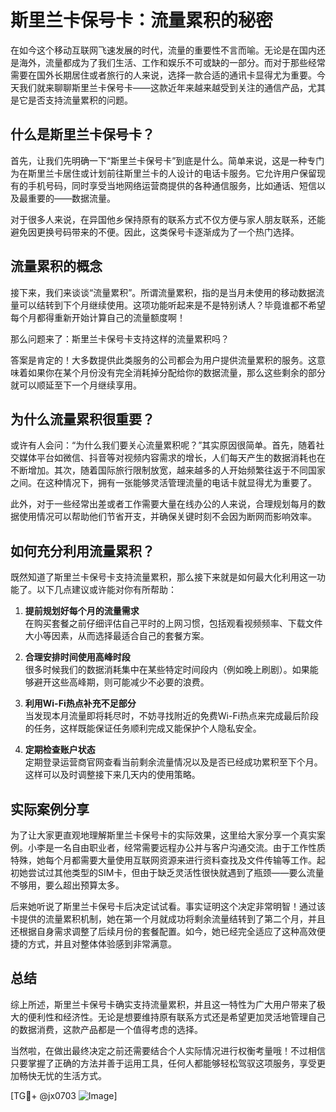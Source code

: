 # 斯里兰卡保号卡：流量累积的秘密

在如今这个移动互联网飞速发展的时代，流量的重要性不言而喻。无论是在国内还是海外，流量都成为了我们生活、工作和娱乐不可或缺的一部分。而对于那些经常需要在国外长期居住或者旅行的人来说，选择一款合适的通讯卡显得尤为重要。今天我们就来聊聊斯里兰卡保号卡——这款近年来越来越受到关注的通信产品，尤其是它是否支持流量累积的问题。

## 什么是斯里兰卡保号卡？

首先，让我们先明确一下“斯里兰卡保号卡”到底是什么。简单来说，这是一种专门为在斯里兰卡居住或计划前往斯里兰卡的人设计的电话卡服务。它允许用户保留现有的手机号码，同时享受当地网络运营商提供的各种通信服务，比如通话、短信以及最重要的——数据流量。

对于很多人来说，在异国他乡保持原有的联系方式不仅方便与家人朋友联系，还能避免因更换号码带来的不便。因此，这类保号卡逐渐成为了一个热门选择。

## 流量累积的概念

接下来，我们来谈谈“流量累积”。所谓流量累积，指的是当月未使用的移动数据流量可以结转到下个月继续使用。这项功能听起来是不是特别诱人？毕竟谁都不希望每个月都得重新开始计算自己的流量额度啊！

那么问题来了：斯里兰卡保号卡支持这样的流量累积吗？

答案是肯定的！大多数提供此类服务的公司都会为用户提供流量累积的服务。这意味着如果你在某个月份没有完全消耗掉分配给你的数据流量，那么这些剩余的部分就可以顺延至下一个月继续享用。

## 为什么流量累积很重要？

或许有人会问：“为什么我们要关心流量累积呢？”其实原因很简单。首先，随着社交媒体平台如微信、抖音等对视频内容需求的增长，人们每天产生的数据消耗也在不断增加。其次，随着国际旅行限制放宽，越来越多的人开始频繁往返于不同国家之间。在这种情况下，拥有一张能够灵活管理流量的电话卡就显得尤为重要了。

此外，对于一些经常出差或者工作需要大量在线办公的人来说，合理规划每月的数据使用情况可以帮助他们节省开支，并确保关键时刻不会因为断网而影响效率。

## 如何充分利用流量累积？

既然知道了斯里兰卡保号卡支持流量累积，那么接下来就是如何最大化利用这一功能了。以下几点建议或许能对你有所帮助：

1. **提前规划好每个月的流量需求**  
   在购买套餐之前仔细评估自己平时的上网习惯，包括观看视频频率、下载文件大小等因素，从而选择最适合自己的套餐方案。
   
2. **合理安排时间使用高峰时段**  
   很多时候我们的数据消耗集中在某些特定时间段内（例如晚上刷剧）。如果能够避开这些高峰期，则可能减少不必要的浪费。
   
3. **利用Wi-Fi热点补充不足部分**  
   当发现本月流量即将耗尽时，不妨寻找附近的免费Wi-Fi热点来完成最后阶段的任务，这样既能保证任务顺利完成又能保护个人隐私安全。

4. **定期检查账户状态**  
   定期登录运营商官网查看当前剩余流量情况以及是否已经成功累积至下个月。这样可以及时调整接下来几天内的使用策略。

## 实际案例分享

为了让大家更直观地理解斯里兰卡保号卡的实际效果，这里给大家分享一个真实案例。小李是一名自由职业者，经常需要远程办公并与客户沟通交流。由于工作性质特殊，她每个月都需要大量使用互联网资源来进行资料查找及文件传输等工作。起初她尝试过其他类型的SIM卡，但由于缺乏灵活性很快就遇到了瓶颈——要么流量不够用，要么超出预算太多。

后来她听说了斯里兰卡保号卡后决定试试看。事实证明这个决定非常明智！通过该卡提供的流量累积机制，她在第一个月就成功将剩余流量结转到了第二个月，并且还根据自身需求调整了后续月份的套餐配置。如今，她已经完全适应了这种高效便捷的方式，并且对整体体验感到非常满意。

## 总结

综上所述，斯里兰卡保号卡确实支持流量累积，并且这一特性为广大用户带来了极大的便利性和经济性。无论是想要维持原有联系方式还是希望更加灵活地管理自己的数据消费，这款产品都是一个值得考虑的选择。

当然啦，在做出最终决定之前还需要结合个人实际情况进行权衡考量哦！不过相信只要掌握了正确的方法并善于运用工具，任何人都能够轻松驾驭这项服务，享受更加畅快无忧的生活方式。

[TG💪+ @jx0703 ![Image](https://github.com/user-attachments/assets/dbca1d08-cadb-493c-b0ec-ad6f7a83f270)]